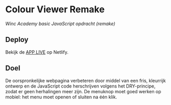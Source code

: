 # Colour Viewer Remake
*Winc Academy basic JavaScript opdracht (remake)* 

## Deploy

Bekijk de [APP LIVE](https://colour-viewer.netlify.app/) op Netlify.

## Doel

De oorspronkelijke webpagina verbeteren door middel van een fris, kleurrijk ontwerp en de JavaScript code herschrijven volgens het DRY-principe, zodat er geen herhalingen meer zijn. De menuknop moet goed werken op mobiel: het menu moet openen of sluiten na één klik.

